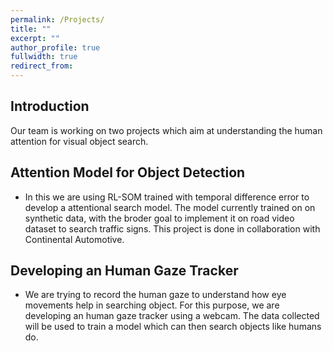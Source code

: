 ```yaml
---
permalink: /Projects/
title: ""
excerpt: ""
author_profile: true
fullwidth: true
redirect_from: 
---
```

## Introduction
Our team is working on two projects which aim at understanding the human attention for visual object search. 
## Attention Model for Object Detection<br>
* In this we are using RL-SOM trained with temporal difference error to develop a attentional search model. The model currently trained on on synthetic data, with the broder goal to implement it on road video dataset to search traffic signs. This project is done in collaboration with Continental Automotive.

## Developing an Human Gaze Tracker<br>
* We are trying to record the human gaze to understand how eye movements help in searching object. For this purpose, we are developing an human gaze tracker using a webcam. The data collected will be used to train a model which can then search objects like humans do. 






